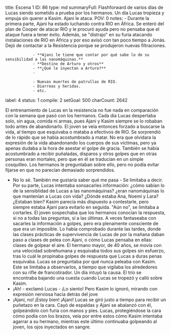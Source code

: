 title:          Escena 1
ID:             86
type:           md
summaryFull:    Flashforward de varios días de Lucas siendo sometido a prueba por los hermanos. Un día Lucas tropieza y empuja sin querer a Kasim. Ajani le ataca.
POV:            0
notes:          - Durante la primera parte, Ajani ha estado luchando contra RIO en África. Se enteró  del plan de Cooper de atacar RIO y le procuró ayuda pero no pensaba que el ataque fuera a tener éxito. Además, se "distrajo" en su furia atacando instalaciones de RIO en África y por eso avisó con tan poco tiempo a Jonás. Dejó de contactar a la Resistencia porque se produjeron nuevas filtraciones.
                
                - **Ajani le tiene que contar por qué sabe lo de su sensibilidad a las nanomáquinas.**
                - **Destino de Arturo y otros**
                - **¿Qué le inyectan a Arturo?**
                -
                
                - Nuevas muertes de patrullas de RIO.
                - Diarreas y heridas.
                - etc.
label:          4
status:         1
compile:        2
setGoal:        500
charCount:      2642


El entrenamiento de Lucas en la resistencia no fue nada en comparación con la semana que pasó con los hermanos.
Cada día Lucas despertaba solo, sin agua, comida ni armas, pues Ajani y Kasim siempre se lo robaban todo antes de abandonarlo. El joven se veía entonces forzado a buscarse la vida, al tiempo que esquivaba o mataba a efectivos de RIO.
Se sorprendió de lo rápido que se había acostumbrado a matar. No era que olvidara la expresión de la vida abandonando los cuerpos de sus víctimas, pero ya apenas dudaba a la hora de asestar el golpe de gracia.
También se había acostumbrado a recibir puñaladas, disparos y otros golpes que en otras personas eran mortales, pero que en él se traducían en un simple cosquilleo. Los hermanos le preguntaban sobre ello, pero no podía evitar fijarse en que no parecían demasiado sorprendidos.
- No lo sé. También me gustaría saber qué me pasa - Se limitaba a decir.
Por su parte, Lucas intentaba sonsacarles información: ¿cómo sabían lo de la sensiblidad de Lucas a las nanomáquinas? ¿eran nanomáquinas lo que mantenían a Lucas con vida? ¿Dónde estaba Ana, Noemí y Lara? ¿Estaban bien?
Kasim parecía más dispuesto a contestarle, pero siempre estaba Ajani para evitarlo en seguida.
"Aún no", se limitaba a cortarles.
El joven sospechaba que los hermanos conocían la respuesta, si no a todas las preguntas, sí a las últimas. A veces fantaseaba con sacarles la información a golpes, pero era plenamente consciente de que era un imposible.
Lo había comprobado durante las tardes, donde las clases prácticas de supervivencia de Lucas de por la mañana daban paso a clases de pelea con Ajani, o cómo Lucas pensaba en ellas: clases de golpear el aire.
El hermano mayor, de 40 años, se movía con una velocidad sobrehumana y esquivaba todos sus golpes sin esfuerzo, tras lo cuál le propinaba golpes de respuesta que Lucas a duras penas esquivaba.
Lucas se preguntaba por qué nunca peleaba con Kasim. Este se limitaba a observarlos, a  tiempo que vigilaba los alrededores con su rifle de francotirador.
Un día intuyó la causa.
El trío se encontraba bajando una cuesta cuando Lucas se tropezó y calló sobre Kasim.
- ¡Ah! - exclamó Lucas - ¡Lo siento!
Pero Kasim lo ignoró, mirando con expresión nerviosa hacia detrás del jove
- ¡Ajani, no! ¡Estoy bien! ¡Ajani!
Lucas se giró justo a tiempo para recibir un puñetazo en la cara. Cayó de espaldas y Ajani se abalanzó con él, golpeándolo con furia con manos y pies.
Lucas, protegiéndose la cara cómo podía con los brazos, veía por entre estos cómo Kasim intentaba agarrar a su hermano, mientras este último continuaba golpeando al joven, los ojos inyectados en sangre.